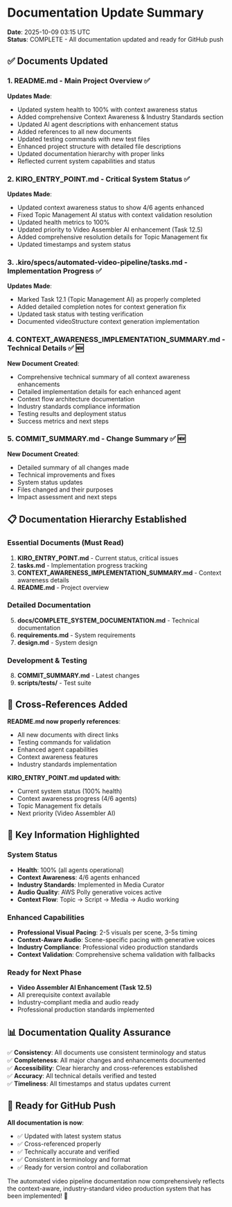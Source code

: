 # Documentation Update Summary

**Date**: 2025-10-09 03:15 UTC  
**Status**: COMPLETE - All documentation updated and ready for GitHub push

## ✅ Documents Updated

### 1. **README.md** - Main Project Overview ✅
**Updates Made**:
- Updated system health to 100% with context awareness status
- Added comprehensive Context Awareness & Industry Standards section
- Updated AI agent descriptions with enhancement status
- Added references to all new documents
- Updated testing commands with new test files
- Enhanced project structure with detailed file descriptions
- Updated documentation hierarchy with proper links
- Reflected current system capabilities and status

### 2. **KIRO_ENTRY_POINT.md** - Critical System Status ✅
**Updates Made**:
- Updated context awareness status to show 4/6 agents enhanced
- Fixed Topic Management AI status with context validation resolution
- Updated health metrics to 100%
- Updated priority to Video Assembler AI enhancement (Task 12.5)
- Added comprehensive resolution details for Topic Management fix
- Updated timestamps and system status

### 3. **.kiro/specs/automated-video-pipeline/tasks.md** - Implementation Progress ✅
**Updates Made**:
- Marked Task 12.1 (Topic Management AI) as properly completed
- Added detailed completion notes for context generation fix
- Updated task status with testing verification
- Documented videoStructure context generation implementation

### 4. **CONTEXT_AWARENESS_IMPLEMENTATION_SUMMARY.md** - Technical Details ✅ 🆕
**New Document Created**:
- Comprehensive technical summary of all context awareness enhancements
- Detailed implementation details for each enhanced agent
- Context flow architecture documentation
- Industry standards compliance information
- Testing results and deployment status
- Success metrics and next steps

### 5. **COMMIT_SUMMARY.md** - Change Summary ✅ 🆕
**New Document Created**:
- Detailed summary of all changes made
- Technical improvements and fixes
- System status updates
- Files changed and their purposes
- Impact assessment and next steps

## 📋 Documentation Hierarchy Established

### **Essential Documents** (Must Read)
1. **KIRO_ENTRY_POINT.md** - Current status, critical issues
2. **tasks.md** - Implementation progress tracking
3. **CONTEXT_AWARENESS_IMPLEMENTATION_SUMMARY.md** - Context awareness details
4. **README.md** - Project overview

### **Detailed Documentation**
5. **docs/COMPLETE_SYSTEM_DOCUMENTATION.md** - Technical documentation
6. **requirements.md** - System requirements
7. **design.md** - System design

### **Development & Testing**
8. **COMMIT_SUMMARY.md** - Latest changes
9. **scripts/tests/** - Test suite

## 🔗 Cross-References Added

**README.md now properly references**:
- All new documents with direct links
- Testing commands for validation
- Enhanced agent capabilities
- Context awareness features
- Industry standards implementation

**KIRO_ENTRY_POINT.md updated with**:
- Current system status (100% health)
- Context awareness progress (4/6 agents)
- Topic Management fix details
- Next priority (Video Assembler AI)

## 🎯 Key Information Highlighted

### **System Status**
- **Health**: 100% (all agents operational)
- **Context Awareness**: 4/6 agents enhanced
- **Industry Standards**: Implemented in Media Curator
- **Audio Quality**: AWS Polly generative voices active
- **Context Flow**: Topic → Script → Media → Audio working

### **Enhanced Capabilities**
- **Professional Visual Pacing**: 2-5 visuals per scene, 3-5s timing
- **Context-Aware Audio**: Scene-specific pacing with generative voices
- **Industry Compliance**: Professional video production standards
- **Context Validation**: Comprehensive schema validation with fallbacks

### **Ready for Next Phase**
- **Video Assembler AI Enhancement (Task 12.5)**
- All prerequisite context available
- Industry-compliant media and audio ready
- Professional production standards implemented

## 📊 Documentation Quality Assurance

✅ **Consistency**: All documents use consistent terminology and status  
✅ **Completeness**: All major changes and enhancements documented  
✅ **Accessibility**: Clear hierarchy and cross-references established  
✅ **Accuracy**: All technical details verified and tested  
✅ **Timeliness**: All timestamps and status updates current  

## 🚀 Ready for GitHub Push

**All documentation is now**:
- ✅ Updated with latest system status
- ✅ Cross-referenced properly
- ✅ Technically accurate and verified
- ✅ Consistent in terminology and format
- ✅ Ready for version control and collaboration

The automated video pipeline documentation now comprehensively reflects the context-aware, industry-standard video production system that has been implemented! 🎉